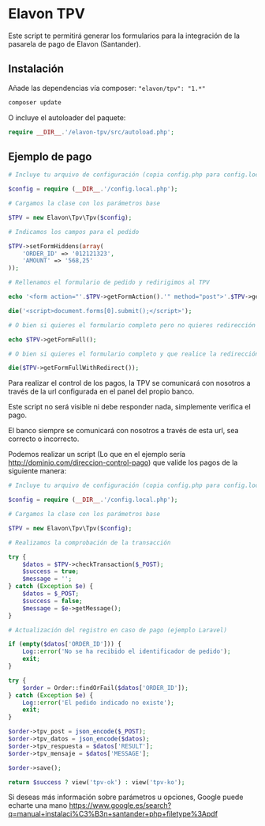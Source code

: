 Elavon TPV
=====

Este script te permitirá generar los formularios para la integración de la pasarela de pago de Elavon (Santander).

## Instalación

Añade las dependencias vía composer: `"elavon/tpv": "1.*"`

```bash
composer update
```

O incluye el autoloader del paquete:

```php
require __DIR__.'/elavon-tpv/src/autoload.php';
```

## Ejemplo de pago

```php
# Incluye tu arquivo de configuración (copia config.php para config.local.php)

$config = require (__DIR__.'/config.local.php');

# Cargamos la clase con los parámetros base

$TPV = new Elavon\Tpv\Tpv($config);

# Indicamos los campos para el pedido

$TPV->setFormHiddens(array(
    'ORDER_ID' => '012121323',
    'AMOUNT' => '568,25'
));

# Rellenamos el formulario de pedido y redirigimos al TPV

echo '<form action="'.$TPV->getFormAction().'" method="post">'.$TPV->getFormHiddens().'</form>';

die('<script>document.forms[0].submit();</script>');

# O bien si quieres el formulario completo pero no quieres redirección

echo $TPV->getFormFull();

# O bien si quieres el formulario completo y que realice la redirección al TPV (igual que la primera opción)

die($TPV->getFormFullWithRedirect());

```

Para realizar el control de los pagos, la TPV se comunicará con nosotros a través de la url configurada en el panel del propio banco.

Este script no será visible ni debe responder nada, simplemente verifica el pago.

El banco siempre se comunicará con nosotros a través de esta url, sea correcto o incorrecto.

Podemos realizar un script (Lo que en el ejemplo sería http://dominio.com/direccion-control-pago) que valide los pagos de la siguiente manera:

```php
# Incluye tu arquivo de configuración (copia config.php para config.local.php)

$config = require (__DIR__.'/config.local.php');

# Cargamos la clase con los parámetros base

$TPV = new Elavon\Tpv\Tpv($config);

# Realizamos la comprobación de la transacción

try {
    $datos = $TPV->checkTransaction($_POST);
    $success = true;
    $message = '';
} catch (Exception $e) {
    $datos = $_POST;
    $success = false;
    $message = $e->getMessage();
}

# Actualización del registro en caso de pago (ejemplo Laravel)

if (empty($datos['ORDER_ID'])) {
    Log::error('No se ha recibido el identificador de pedido');
    exit;
}

try {
    $order = Order::findOrFail($datos['ORDER_ID']);
} catch (Exception $e) {
    Log::error('El pedido indicado no existe');
    exit;
}

$order->tpv_post = json_encode($_POST);
$order->tpv_datos = json_encode($datos);
$order->tpv_respuesta = $datos['RESULT'];
$order->tpv_mensaje = $datos['MESSAGE'];

$order->save();

return $success ? view('tpv-ok') : view('tpv-ko');
```

Si deseas más información sobre parámetros u opciones, Google puede echarte una mano https://www.google.es/search?q=manual+instalaci%C3%B3n+santander+php+filetype%3Apdf
